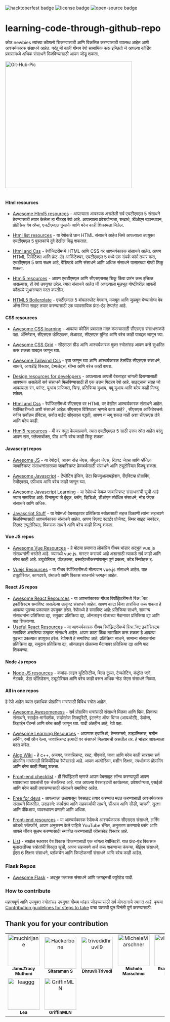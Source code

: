 ![hacktoberfest badge](https://img.shields.io/badge/%F0%9F%94%A5-hacktoberfest-blue) ![license badge](https://img.shields.io/badge/%E2%9C%94%20license-MIT-green) ![open-source badge](https://img.shields.io/badge/%F0%9F%90%B1%E2%80%8D%F0%9F%92%BB-Open--Source-orange)

# learning-code-through-github-repo

कोड newbies त्यांच्या कौशल्ये शिकण्यासाठी आणि विकसित करण्यासाठी उपलब्ध आहेत अशी आश्चर्यकारक संसाधने आहेत. परंतु मी काही गीथब रेपो सामायिक करू इच्छितो जे आपल्या कोडिंग प्रवासामध्ये अधिक संसाधने मिळविण्यासाठी आपण जोडू शकता.

<img src="https://i.ibb.co/kS3pSW9/Git-Hub-Pic.png" alt="Git-Hub-Pic" border="0" height = "400px">
<br>
<br>

#### Html resources

- [Awesome Html5 resources](https://github.com/diegocard/awesome-html5) - आपल्याला आवश्यक असलेली सर्व एचटीएमएल 5 संसाधने ठेवण्यासाठी तयार केलेला हा गीटहब रेपो आहे. आपल्याला प्रवेशयोग्यता, शब्दार्थ, डीओएम व्यवस्थापन, प्रोग्रेसिव्ह वेब अ‍ॅप्स, एचटीएमएल पुस्तके आणि बरेच काही शिकायला मिळेल.

- [Html list resources](https://github.com/gloparco/Master-List-of-HTML5-JS-CSS-Resources/blob/master/html.md) - या रेपोकडे छान HTML संसाधने आहेत जिथे आपल्याला उपयुक्त एचटीएमएल 5 पुस्तकांचे दुवे देखील मिळू शकतात.

- [Html and Css](https://github.com/zuzuleinen/html-and-css) - रेपॉजिटरीमध्ये HTML आणि CSS वर आश्चर्यकारक संसाधने आहेत. आपण HTML सिमेंटिक्स आणि फ्रंट-एंड आर्किटेक्चर, एचटीएमएल 5 मध्ये एक संपर्क फॉर्म तयार करा, एचटीएमएल 5 काय सक्षम आहे, वैशिष्ट्ये आणि संसाधने आणि अधिक संसाधने यासारख्या गोष्टी शिकू शकता.

- [Html5 resources](https://github.com/SirPepe/HTML5Resources) - आपण एचटीएमएल आणि सीएसएससह शिकू किंवा प्रारंभ करू इच्छित असल्यास, ही रेपो उपयुक्त ठरेल. त्यात संसाधने आहेत जी आपल्याला मूलभूत गोष्टींवरील आपली कौशल्ये सुधारण्यात मदत करतील.

- [HTML5 Boilerplate](https://github.com/h5bp/html5-boilerplate) - एचटीएमएल 5 बॉयलरप्लेट वेगवान, मजबूत आणि जुळवून घेण्यायोग्य वेब अ‍ॅप्स किंवा साइट तयार करण्यासाठी एक व्यावसायिक फ्रंट-एंड टेम्पलेट आहे.

#### CSS resources

- [Awesome CSS learning](https://github.com/micromata/awesome-css-learning) - आपल्या कोडिंग प्रवासात मदत करण्यासाठी सीएसएस संसाधनांकडे पहा. अ‍ॅनिमेशन, सीएसएस व्हेरिएबल्स, लेआउट, सीएसएस युनिट आणि बरेच काही याबद्दल जाणून घ्या.

- [Awesome CSS Grid](https://github.com/valentinogagliardi/awesome-css-grid) - सीएसएस ग्रीड आणि आश्चर्यकारक मुक्त स्त्रोतांसह आपण कसे सुधारित करू शकता याबद्दल जाणून घ्या.

- [Awesome Tailwind Css](https://github.com/aniftyco/awesome-tailwindcss) - दृष्य जाणून घ्या आणि आश्चर्यकारक टेलविंड सीएसएस संसाधने, साधने, आयडीई विस्तार, टेम्पलेट्स, थीम्स आणि बरेच काही वापरा.

- [Design resources for developers](https://github.com/bradtraversy/design-resources-for-developers) - आपल्याला आपली वेबसाइट चांगली दिसण्यासाठी आवश्यक असलेली सर्व संसाधने मिळविण्यासाठी ही एक उत्तम गिटहब रेपो आहे. साइट्सचा संग्रह जो आपल्याला रंग, फॉन्ट, यूआय ग्राफिक्स, चिन्ह, प्रतिक्रिया युआय, व्ह्यू यूआय आणि बरेच काही मिळवू शकेल.

- [Html and Css](https://github.com/zuzuleinen/html-and-css) - रेपॉजिटरीमध्ये सीएसएस वर HTML वर देखील आश्चर्यकारक संसाधने आहेत. रेपॉजिटरीमध्ये अशी संसाधने आहेतः सीएसएस विशिष्टता म्हणजे काय आहे? , सीएसएस आर्किटेक्चर्स: नवीन सर्वोत्तम प्रॅक्टिस, सर्वात वाईट सीएसएस पद्धती, आपण न जगू शकत नाही अशा सीएसएस तंत्रे आणि बरेच काही.

- [Html5 resources](https://github.com/SirPepe/HTML5Resources) - मी वर नमूद केल्याप्रमाणे. त्यात एचटीएमएल 5 साठी उत्तम स्रोत आहेत परंतु आपण सस, फ्लेक्सबॉक्स, ग्रीड आणि बरेच काही शिकू शकता.

#### Javascript repos

- [Awesome JS](https://github.com/serhiisol/awesome-js) - या रेपोद्वारे, आपण नोड जेएस, अँगुलर जेएस, रिएक्ट जेएस आणि व्हॅनिला जावास्क्रिप्ट संसाधनांसारख्या जावास्क्रिप्ट फ्रेमवर्कसाठी संसाधने आणि ट्यूटोरियल मिळवू शकता.

- [Awesome Javascript](https://github.com/sorrycc/awesome-javascript) - टेंप्लेटिंग इंजिन, डेटा व्हिज्युअलायझेशन, रीएक्टिव्ह प्रोग्रामिंग, रेजीएक्सप, एपीआय आणि बरेच काही जाणून घ्या.

- [Awesome Javascript Learning](https://github.com/micromata/awesome-javascript-learning) - या रेपोमध्ये केवळ जावास्क्रिप्ट संसाधनांची सूची आहे ज्यात समाविष्ट आहे: विनामूल्य जे ईबुक, ब्लॉग, व्हिडिओ, डीओएम संबंधित संसाधने, नोड जेएस संसाधने आणि अधिक.

- [Javascript Stuff](https://github.com/ahfarmer/javascriptstuff-db) - या रेपोमध्ये वेबसाइटवर प्रतिक्रिया स्त्रोतांसाठी सहज ठिकाणी त्यांना सहजपणे मिळविण्यासाठी आश्चर्यकारक संसाधने आहेत. आपण रिएक्ट स्टार्टर प्रोजेक्ट, स्थिर साइट जनरेटर, रिएक्ट ट्यूटोरियल, विकसक साधने आणि बरेच काही मिळवू शकता.

#### Vue JS repos

- [Awesome Vue Resources](https://github.com/vuejs/awesome-vue) - हे मोठ्या प्रमाणात लोकप्रिय गीथब भांडार अद्भुत vue.js संसाधनांनी भरलेले आहे. ज्यामध्ये vue.js. मास्टर करायचे आहे अशासाठी त्याकडे सर्व काही आणि बरेच काही आहे. ट्यूटोरियल, पॉडकास्ट, दस्तऐवजीकरणांपासून पूर्ण प्रकल्प, कोड स्निपेट्स इ.

- [Vuejs Resources](https://github.com/gliterd/vuejs-resources) - या गीथब रेपॉजिटरीमध्ये मौल्यवान vue.js संसाधने आहेत. यात ट्यूटोरियल, कागदपत्रे, ग्रंथालये आणि विकास साधनांचे प्लगइन आहेत.

#### React JS repos

- [Awesome React Resources](https://github.com/brillout/awesome-react-components) - या आश्चर्यकारक गीथब रिपॉझिटरीमध्ये रिअॅक्ट इकोसिस्टम समाविष्ट असलेल्या उत्कृष्ट संसाधने आहेत. आपण काटा किंवा तारांकित करू शकता हे आपल्या पुढच्या प्रकल्पात उपयुक्त ठरेल. रेपोमध्ये हे समाविष्ट आहे: प्रतिक्रिया साधने, सामान्य संसाधनांना प्रतिक्रिया द्या, समुदाय प्रतिक्रिया द्या, ऑनलाइन खेळाच्या मैदानावर प्रतिक्रिया द्या आणि पाठ शिकवण्या.
- [Useful React Resources]() - या आश्चर्यकारक गीथब रिपॉझिटरीमध्ये रिअॅक्ट इकोसिस्टम समाविष्ट असलेल्या उत्कृष्ट संसाधने आहेत. आपण काटा किंवा तारांकित करू शकता हे आपल्या पुढच्या प्रकल्पात उपयुक्त ठरेल. रेपोमध्ये हे समाविष्ट आहे: प्रतिक्रिया साधने, सामान्य संसाधनांना प्रतिक्रिया द्या, समुदाय प्रतिक्रिया द्या, ऑनलाइन खेळाच्या मैदानावर प्रतिक्रिया द्या आणि पाठ शिकवण्या.

#### Node Js repos

- [Node JS resources](https://github.com/sindresorhus/awesome-nodejs) - कमांड-लाइन युटिलिटीज, बिल्ड टूल्स, टेम्पलेटिंग, कंट्रोल फ्लो, नेटवर्क, डेटा व्हॅलिडेशन, ट्यूटोरियल आणि बरेच काही वरून अधिक नोड जेएस संसाधने मिळवा.

#### All in one repos

हे रेपो आहेत ज्यात एकाधिक प्रोग्रामिंग भाषांसाठी विविध स्त्रोत आहेत.

- [Awesome Awesomeness](https://github.com/bayandin/awesome-awesomeness) - सर्व प्रोग्रामिंग भाषांसाठी संसाधने मिळवा आणि व्हिम, लिनक्स संसाधने, स्टाईल-मार्गदर्शक, सर्व्हरलेस सिक्युरिटी, इंटरनेट ऑफ थिंग्ज (आयओटी), डेवॉप्स, डिझाईन पॅटर्न्स आणि बरेच काही जाणून घ्या. यादी अंतहीन आहे, रेपो पहा.

- [Awesome Learning Resources](https://github.com/lauragift21/awesome-learning-resources) - आपणास ट्वालिओ, टेन्सरफ्लो, टाइपस्क्रिप्ट, मशीन लर्निंग, रुबी ऑन रेल्स, जावास्क्रिप्ट इत्यादी वर संसाधने मिळवायची असतील तर. हे भांडार आपल्याला मदत करेल.

- [Algo Wiki](https://github.com/vicky002/AlgoWiki) - हे c++, अजगर, जावास्क्रिप्ट, रस्ट, पीएचपी, जावा आणि बरेच काही सारख्या सर्व प्रोग्रामिंग भाषांसाठी विकिपीडिया रेपोसारखे आहे. आपण अल्गोरिदम, मशीन शिक्षण, स्पर्धात्मक प्रोग्रामिंग आणि बरेच काही मिळवू शकता.

- [Front-end checklist](https://github.com/thedaviddias/Front-End-Checklist) - ही रिपॉझिटरी म्हणजे आपण वेबसाइट लॉन्च करण्यापूर्वी आपण घ्यावयाच्या पावलांची एक चेकलिस्ट आहे. यात आपल्या वेबसाइटची कार्यक्षमता, प्रवेशयोग्यता, एसईओ आणि बरेच काही तपासण्यासाठी संसाधने समाविष्ट आहेत.

- [Free for devs](https://github.com/ripienaar/free-for-dev) - आपल्याला तळापासून वेबसाइट तयार करण्यात मदत करण्यासाठी आश्चर्यकारक संसाधने मिळतील. उदाहरणे: कार्यसंघ आणि सहकार्याची साधने, सीआय आणि सीडी, चाचणी, सुरक्षा आणि पीकेआय, व्यवस्थापन प्रणाली आणि अधिक.

- [Front-end resources](https://github.com/RitikPatni/Front-End-Web-Development-Resources#table-of-contents) - या आश्चर्यकारक रेपोमध्ये आश्चर्यकारक सीएसएस संसाधने, लर्निंग कोडचे प्लॅटफॉर्म, आपण अनुसरण केले पाहिजे YouTube चॅनेल, अनुसरण करण्याचे ब्लॉग आणि आपले जीवन सुलभ करण्यासाठी स्थापित करण्यासाठी व्हीसकोड विस्तार आहे.

- [List](https://github.com/jnv/lists) - सखोल स्तरावर वेब विकास शिकण्यासाठी एक चांगला रेपॉजिटरी. यात फ्रंट-एंड विकसक मुलाखतींच्या स्त्रोतांची विस्तृत सूची, आपण सहजपणे अर्ज करू शकणार्‍या कंपन्या, बीईएम संसाधने, ईएस 6 शिक्षण संसाधने, ब्लॉकचेन आणि क्रिप्टोकर्न्सी संसाधने आणि बरेच काही आहेत.

### Flask Repos

- [Awesome Flask](https://github.com/humiaozuzu/awesome-flask) - अद्भुत फ्लास्क संसाधने आणि प्लगइनची क्युरेटेड यादी.

### How to contribute

महत्त्वपूर्ण आणि उपयुक्त स्त्रोतांसह उपयुक्त गीथब भांडार जोडण्यासाठी सर्व योगदानाचे स्वागत आहे. कृपया [Contribution guidelines for steps to take](https://github.com/muchirijane/learning-code-through-github-repos/blob/main/CONTRIBUTING.md) वाचा यशस्वी पुल विनंती पूर्ण करण्यासाठी.

## Thank you for your contribution

<!-- readme: contributors -start -->
<table>
<tr>
    <td align="center">
        <a href="https://github.com/muchirijane">
            <img src="https://avatars3.githubusercontent.com/u/54930887?v=4" width="100;" alt="muchirijane"/>
            <br />
            <sub><b>Jane Tracy Muthoni</b></sub>
        </a>
    </td>
    <td align="center">
        <a href="https://github.com/Hackerbone">
            <img src="https://avatars3.githubusercontent.com/u/20267705?v=4" width="100;" alt="Hackerbone"/>
            <br />
            <sub><b>Sitaraman S</b></sub>
        </a>
    </td>
    <td align="center">
        <a href="https://github.com/trivedidhruvil9">
            <img src="https://avatars0.githubusercontent.com/u/56179904?v=4" width="100;" alt="trivedidhruvil9"/>
            <br />
            <sub><b>Dhruvil Trivedi</b></sub>
        </a>
    </td>
    <td align="center">
        <a href="https://github.com/MicheleMarschner">
            <img src="https://avatars0.githubusercontent.com/u/49597398?v=4" width="100;" alt="MicheleMarschner"/>
            <br />
            <sub><b>Michele Marschner</b></sub>
        </a>
    </td>
    <td align="center">
        <a href="https://github.com/viraldevpb">
            <img src="https://avatars3.githubusercontent.com/u/66899360?v=4" width="100;" alt="viraldevpb"/>
            <br />
            <sub><b>Prathamesh Borse</b></sub>
        </a>
    </td>
    <td align="center">
        <a href="https://github.com/d02d33pak">
            <img src="https://avatars1.githubusercontent.com/u/21690808?v=4" width="100;" alt="d02d33pak"/>
            <br />
            <sub><b>Deepak Talan</b></sub>
        </a>
    </td></tr>
<tr>
    <td align="center">
        <a href="https://github.com/leaggg">
            <img src="https://avatars0.githubusercontent.com/u/67368902?v=4" width="100;" alt="leaggg"/>
            <br />
            <sub><b>Lea</b></sub>
        </a>
    </td>
    <td align="center">
        <a href="https://github.com/GriffinMLN">
            <img src="https://avatars1.githubusercontent.com/u/65615065?v=4" width="100;" alt="GriffinMLN"/>
            <br />
            <sub><b>GriffinMLN</b></sub>
        </a>
    </td></tr>
</table>
<!-- readme: contributors -end -->
